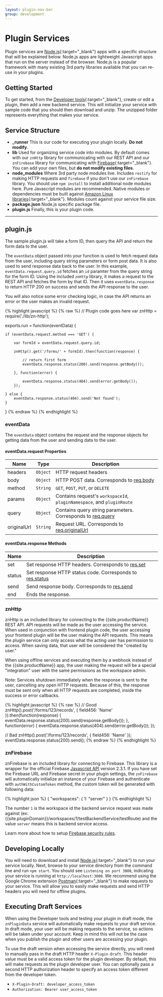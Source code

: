 ```yaml
---
layout: plugin-nav-bar
group: development
---
```


# Plugin Services

Plugin services are [Node.js](https://nodejs.org/){:target="_blank"} apps with a specific structure that will be explained below. Node.js apps are lightweight Javascript apps that run on the server instead of the browser. Node.js is a popular framework with many existing 3rd party libraries available that you can re-use in your plugins.

## Getting Started

To get started, from the [Developer tools]({{site.clientDomain}}/account/developer){:target="_blank"}, create or edit a plugin, then add a new backend service. This will initialize your service with sample code that you should then download and unzip. The unzipped folder represents everything that makes your service.

## Service Structure

* **_runner**
	This is our code for executing your plugin locally. **Do not modify**.
* **lib**
	Used for organizing service code into modules. By default comes with our `znHttp` library for communicating with our REST API and our `znFirebase` library for communicating with [Firebase](https://www.firebase.com/){:target="_blank"}. You can add your own files, but **do not modify existing files**.
* **node_modules**
	Where 3rd party node modules live. Includes `restify` for making HTTP requests and `firebase` if you don't use our `znFirebase` library. You should use `npm install` to install additional node modules here. Pure Javascript modules are recommended. Native modules or dependencies must be built against [Amazon Linux libraries](https://aws.amazon.com/blogs/compute/nodejs-packages-in-lambda/){:target="_blank"}. Modules count against your service file size.
* **package.json**
	Node.js specific package file.
* **plugin.js**
	Finally, this is your plugin code.

---

## plugin.js

The sample plugin.js will take a form ID, then query the API and return the form data to the user.

The `eventData` object passed into your function is used to fetch request data from the user, including query string parameters or form post data. It is also used to send response data back to the user. In this example, `eventData.request.query.id` fetches an `id` paramter from the query string for the form ID. Using the included `znHttp` library, it makes a request to the REST API and fetches the form by that ID. Then it uses `eventData.response` to return HTTP 200 on success and sends the API response to the user.

You will also notice some error checking logic, in case the API returns an error or the user makes an invalid request.

{% highlight javascript %}
{% raw %}
// Plugin code goes here
var znHttp = require('./lib/zn-http');

exports.run = function(eventData) {

	if (eventData.request.method === 'GET') {

		var formId = eventData.request.query.id;

		znHttp().get('/forms/' + formId).then(function(response) {

			// return first form
			eventData.response.status(200).send(response.getBody());

		}, function(error) {

			eventData.response.status(404).send(error.getBody());
		});
		
	} else {
		eventData.response.status(404).send('Not found');
	}

}
{% endraw %}
{% endhighlight %}

### eventData

The `eventData` object contains the request and the response objects for getting data from the user and sending data to the user.

#### eventData.request Properties

<div>
	<table class="table">
		<thead>
			<tr>
				<th>Name</th>
				<th>Type</th>
				<th>Description</th>
			</tr>
		</thead>
		<tbody>
			<tr>
				<td>headers</td>
				<td><code>Object</code></td>
				<td>HTTP request headers</td>
			</tr>
			<tr>
				<td>body</td>
				<td><code>Object</code></td>
				<td>HTTP POST data. Corresponds to <a href="http://expressjs.com/api.html#req.body" target="_blank">req.body</a></td>
			</tr>
			<tr>
				<td>method</td>
				<td><code>String</code></td>
				<td><code>GET</code>, <code>POST</code>, <code>PUT</code>, or <code>DELETE</code></td>
			</tr>
			<tr>
				<td>params</td>
				<td><code>Object</code></td>
				<td>Contains request's <code>workspaceId</code>, <code>pluginNamespace</code>, and <code>pluginRoute</code></td>
			</tr>
			<tr>
				<td>query</td>
				<td><code>Object</code></td>
				<td>Contains query string parameters. Corresponds to <a href="http://expressjs.com/api.html#req.query" target="_blank">req.query</a></td>
			</tr>
			<tr>
				<td>originalUrl</td>
				<td><code>String</code></td>
				<td>Request URL. Corresponds to <a href="http://expressjs.com/api.html#req.originalUrl" target="_blank">req.originalUrl</a></td>
			</tr>
		</tbody>
	</table>
</div>

#### eventData.response Methods

<div>
	<table class="table">
		<thead>
			<tr>
				<th>Name</th>
				<th>Description</th>
			</tr>
		</thead>
		<tbody>
			<tr>
				<td>set</td>
				<td>Set response HTTP headers. Corresponds to <a href="http://expressjs.com/api.html#res.set" target="_blank">res.set</a></td>
			</tr>
			<tr>
				<td>status</td>
				<td>Set response HTTP status code. Corresponds to <a href="http://expressjs.com/api.html#res.status" target="_blank">res.status</a></td>
			</tr>
			<tr>
				<td>send</td>
				<td>Send response body. Corresponds to <a href="http://expressjs.com/api.html#res.send" target="_blank">res.send</a></td>
			</tr>
			<tr>
				<td>end</td>
				<td>Ends the response.</td>
			</tr>
		</tbody>
	</table>
</div>

### znHttp

znHttp is an included library for connecting to the {{site.productName}} REST API. API requests will be made as the user accessing the service. When used in conjunction with frontend plugin code, the user accessing your frontend plugin will be the user making the API requests. This means the plugin service can only access what the acting user has permission to access. When saving data, that user will be considered the "created by user."

When using offline services and executing them by a webhook instead of the {{site.productName}} app, the user making the request will be a special "integration" user with the same permissions as the workspace admin.

Note: Services shutdown immediately when the response is sent to the user, cancelling any open HTTP requests. Because of this, the response must be sent only when all HTTP requests are completed, inside the success or error callbacks.

{% highlight javascript %}
{% raw %}
// Good
znHttp().post('/forms/123/records', { field456: 'Name' }).then(function(response) {
	eventData.response.status(200).send(response.getBody());
}, function(error) {
	eventData.response.status(404).send(error.getBody());
});

// Bad
znHttp().post('/forms/123/records', { field456: 'Name' });
eventData.response.status(200).send();
{% endraw %}
{% endhighlight %}

### znFirebase

znFirebase is an included library for connecting to Firebase. This library is a wrapper for the official Firebase [Javascript API](https://www.firebase.com/docs/web/api/) version 2.3.1.
If you have set the Firebase URL and Firebase secret in your plugin settings, the `znFirebase` will automatically initialize an instance of your Firebase and authenticate with `authWithCustomToken` method, the custom token will be generated with following data:

{% highlight json %}
{
    "workspaces": {
        1: "server"
    }
}
{% endhighlight %}

The number `1` is the workspace id the backend service request was made against (ex: {{site.pluginDomain}}/workspaces/1/testBackendService/testRoute) and the value `server` means this is backend service access.

Learn more about how to setup [Firebase security rules]({{site.baseurl}}/plugins/third-party/developing-plugins-with-firebase.html#security-rules).

## Developing Locally

You will need to download and install [Node.js](https://nodejs.org/){:target="_blank"} to run your service locally. Next, browse to your service directory from the command line and run `npm start`. You should see `Listening on port 3000`, indicating your service is running at `http://localhost:3000`. We recommend using the Google Chrome extension [Postman](https://chrome.google.com/webstore/detail/postman/fhbjgbiflinjbdggehcddcbncdddomop){:target="_blank"} to make requests to your service. This will allow you to easily make requests and send HTTP headers you will need for offline plugins.

## Executing Draft Services

When using the Developer tools and testing your plugin in draft mode, the `znPluginData` service will automatically make requests to your draft service. In draft mode, your user will be making requests to the service, so actions will be taken under your account. Keep in mind this will not be the case when you publish the plugin and other users are accessing your plugin.

To use the draft version when accessing the service directly, you will need to manually pass in the draft HTTP header `X-Plugin-Draft`. This header value must be a valid access token for the plugin developer. By default, this will make requests as the plugin developer user. You can optionally pass a second HTTP authorization header to specify an access token different from the developer token.

* `X-Plugin-Draft: developer_access_token`
* `Authorization: Bearer user_access_token`


